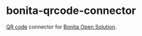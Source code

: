 bonita-qrcode-connector
=======================

[QR code](http://en.wikipedia.org/wiki/QR_Code) connector for [Bonita Open Solution](http://www.bonitasoft.org).
